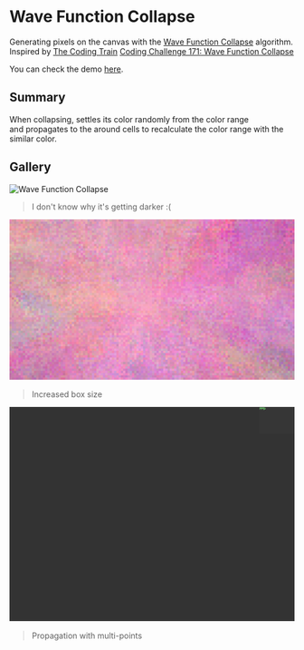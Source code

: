 # Wave Function Collapse

Generating pixels on the canvas with the [Wave Function Collapse](https://github.com/mxgmn/WaveFunctionCollapse) algorithm.<br/>
Inspired by [The Coding Train](https://www.youtube.com/c/TheCodingTrain) [Coding Challenge 171: Wave Function Collapse](https://www.youtube.com/watch?v=rI_y2GAlQFM)

You can check the demo [here](https://gignac-cha.github.io/wave-function-collapse/).

## Summary

When collapsing, settles its color randomly from the color range<br/>
and propagates to the around cells to recalculate the color range with the similar color.

## Gallery

![Wave Function Collapse](https://github.com/gignac-cha/gignac-cha.github.io/blob/main/wave-function-collapse/wfc1.png)
> I don't know why it's getting darker :(

![Wave Function Collapse](https://github.com/gignac-cha/gignac-cha.github.io/blob/main/wave-function-collapse/wfc2.png)
> Increased box size

![Wave Function Collapse](https://github.com/gignac-cha/gignac-cha.github.io/blob/main/wave-function-collapse/wfc.gif)
> Propagation with multi-points
